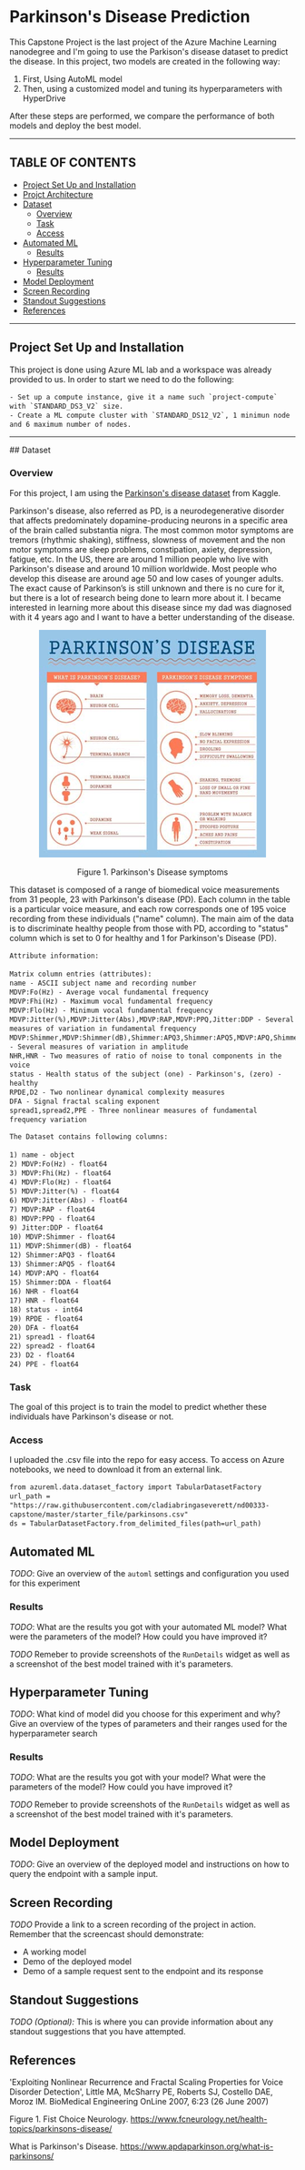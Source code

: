 # Parkinson's Disease Prediction

This Capstone Project is the last project of the Azure Machine Learning nanodegree and I'm going to use the Parkison's disease dataset to predict the disease. In this project, two models are created in the following way:
  1. First, Using AutoML model
  2. Then, using a customized model and tuning its hyperparameters with HyperDrive

After these steps are performed, we compare the performance of both models and deploy the best model. 

<hr/>

## TABLE OF CONTENTS
* [Project Set Up and Installation](#project-set-up-and-installation)
* [Projct Architecture](@project-architecture)
* [Dataset](#dataset)
  * [Overview](#overview)
  * [Task](#task)
  * [Access](#access)
* [Automated ML](#automated-ml)
  * [Results](#results)
* [Hyperparameter Tuning](#hyperparameter-tuning)
  * [Results](#results)
* [Model Deployment](#model-deployment)
* [Screen Recording](#screen-recording)
* [Standout Suggestions](standout-suggestions)
* [References](#references)
<hr/>

## Project Set Up and Installation
This project is done using Azure ML lab and a workspace was already provided to us. In order to start we need to do the following:
````
- Set up a compute instance, give it a name such `project-compute` with `STANDARD_DS3_V2` size.
- Create a ML compute cluster with `STANDARD_DS12_V2`, 1 minimun node and 6 maximum number of nodes.
````
<hr/>
## Dataset

### Overview
For this project, I am using the [Parkinson's disease dataset](https://www.kaggle.com/nidaguler/parkinsons-data-set) from Kaggle. 

Parkinson's disease, also referred as PD, is a neurodegenerative disorder that affects predominately dopamine-producing neurons in a specific area of the brain called substantia nigra. The most common motor symptoms are tremors (rhythmic shaking), stiffness, slowness of movement and the non motor symptoms are sleep problems, constipation, axiety, depression, fatigue, etc. In the US, there are around 1 million people who live with Parkinson's disease and around 10 million worldwide. Most people who develop this disease are around age 50 and low cases of younger adults. The exact cause of Parkinson’s is still unknown and there is no cure for it, but there is a lot of research being done to learn more about it. I became interested in learning more about this disease since my dad was diagnosed with it 4 years ago and I want to have a better understanding of the disease. 

<p align="center">
<img src="parkinsons-disease.jpg") /></p>
<p align="center">Figure 1. Parkinson's Disease symptoms</p>

This dataset is composed of a range of biomedical voice measurements from 31 people, 23 with Parkinson's disease (PD). Each column in the table is a particular voice measure, and each row corresponds one of 195 voice recording from these individuals ("name" column). The main aim of the data is to discriminate healthy people from those with PD, according to "status" column which is set to 0 for healthy and 1 for Parkinson's Disease (PD).
````
Attribute information:

Matrix column entries (attributes):
name - ASCII subject name and recording number
MDVP:Fo(Hz) - Average vocal fundamental frequency
MDVP:Fhi(Hz) - Maximum vocal fundamental frequency
MDVP:Flo(Hz) - Minimum vocal fundamental frequency
MDVP:Jitter(%),MDVP:Jitter(Abs),MDVP:RAP,MDVP:PPQ,Jitter:DDP - Several
measures of variation in fundamental frequency
MDVP:Shimmer,MDVP:Shimmer(dB),Shimmer:APQ3,Shimmer:APQ5,MDVP:APQ,Shimmer:DDA - Several measures of variation in amplitude
NHR,HNR - Two measures of ratio of noise to tonal components in the voice
status - Health status of the subject (one) - Parkinson's, (zero) - healthy
RPDE,D2 - Two nonlinear dynamical complexity measures
DFA - Signal fractal scaling exponent
spread1,spread2,PPE - Three nonlinear measures of fundamental frequency variation
````
````
The Dataset contains following columns:

1) name - object
2) MDVP:Fo(Hz) - float64
3) MDVP:Fhi(Hz) - float64
4) MDVP:Flo(Hz) - float64
5) MDVP:Jitter(%) - float64
6) MDVP:Jitter(Abs) - float64
7) MDVP:RAP - float64
8) MDVP:PPQ - float64
9) Jitter:DDP - float64
10) MDVP:Shimmer - float64
11) MDVP:Shimmer(dB) - float64
12) Shimmer:APQ3 - float64
13) Shimmer:APQ5 - float64
14) MDVP:APQ - float64
15) Shimmer:DDA - float64
16) NHR - float64
17) HNR - float64
18) status - int64
19) RPDE - float64
20) DFA - float64
21) spread1 - float64
22) spread2 - float64
23) D2 - float64
24) PPE - float64
````
### Task
The goal of this project is to train the model to predict whether these individuals have Parkinson's disease or not.

### Access
I uploaded the .csv file into the repo for easy access. To access on Azure notebooks, we need to download it from an external link.
````
from azureml.data.dataset_factory import TabularDatasetFactory
url_path = "https://raw.githubusercontent.com/cladiabringaseverett/nd00333-capstone/master/starter_file/parkinsons.csv"
ds = TabularDatasetFactory.from_delimited_files(path=url_path)
````

## Automated ML
*TODO*: Give an overview of the `automl` settings and configuration you used for this experiment

### Results
*TODO*: What are the results you got with your automated ML model? What were the parameters of the model? How could you have improved it?

*TODO* Remeber to provide screenshots of the `RunDetails` widget as well as a screenshot of the best model trained with it's parameters.

## Hyperparameter Tuning
*TODO*: What kind of model did you choose for this experiment and why? Give an overview of the types of parameters and their ranges used for the hyperparameter search


### Results
*TODO*: What are the results you got with your model? What were the parameters of the model? How could you have improved it?

*TODO* Remeber to provide screenshots of the `RunDetails` widget as well as a screenshot of the best model trained with it's parameters.

## Model Deployment
*TODO*: Give an overview of the deployed model and instructions on how to query the endpoint with a sample input.

## Screen Recording
*TODO* Provide a link to a screen recording of the project in action. Remember that the screencast should demonstrate:
- A working model
- Demo of the deployed  model
- Demo of a sample request sent to the endpoint and its response

## Standout Suggestions
*TODO (Optional):* This is where you can provide information about any standout suggestions that you have attempted.

## References
'Exploiting Nonlinear Recurrence and Fractal Scaling Properties for Voice Disorder Detection',
Little MA, McSharry PE, Roberts SJ, Costello DAE, Moroz IM.
BioMedical Engineering OnLine 2007, 6:23 (26 June 2007)

Figure 1. Fist Choice Neurology. https://www.fcneurology.net/health-topics/parkinsons-disease/

What is Parkinson's Disease. https://www.apdaparkinson.org/what-is-parkinsons/


